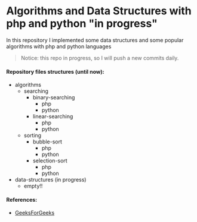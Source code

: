 # Algorithms and Data Structures with php and python "in progress"

In this repository I implemented some data structures and some popular
algorithms with php and python languages

> Notice: this repo in progress, so I will push a new commits daily.

#### Repository files structures (until now):
- algorithms
    - searching
        - binary-searching
            - php
            - python
        - linear-searching
            - php
            - python
    - sorting
        - bubble-sort
            - php
            - python
        - selection-sort
            - php
            - python
- data-structures (in progress)
    - empty!!
    
#### References:
- <a href="https://www.geeksforgeeks.org/">GeeksForGeeks</a>
